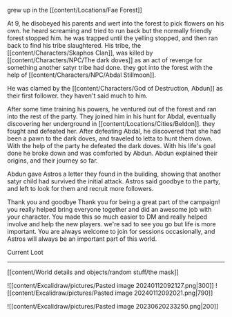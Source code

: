 
grew up in the [[content/Locations/Fae Forest]]

At 9, he disobeyed his parents and wert into the forest to pick flowers on his own. he heard screaming and tried to run back but the normally friendly forest stopped him. he was trapped until the yelling stopped, and then ran back to find his tribe slaughtered. 
His tribe, the [[content/Characters/Skaphos Clan]], was killed by [[content/Characters/NPC/The dark doves]] as an act of revenge for something another satyr tribe had done. they got into the forest with the help of [[content/Characters/NPC/Abdal Stillmoon]].

He was clamed by the [[content/Characters/God of Destruction, Abdun]] as their first follower. they haven't said much to him.

After some time training his powers, he ventured out of the forest and ran into the rest of the party. They joined him in his hunt for Abdal, eventually discovering her underground in [[content/Locations/Cities/Beldon]]. they fought and defeated her.
After defeating Abdal, he discovered that she had been a pawn to the dark doves, and traveled to letta to hunt them down.
With the help of the party he defeated the dark doves. With his life's goal done he broke down and was comforted by Abdun. Abdun explained their origins, and their journey so far. 

Abdun gave Astros a letter they found in the building, showing that another satyr child had survived the initial attack. Astros said goodbye to the party, and left to look for them and recruit more followers.



Thank you and goodbye 
Thank you for being a great part of the campaign! you really helped bring everyone together and did an awesome job with your character. You made this so much easier to DM and really helped involve and help the new players. we're sad to see you go but life is more important. You are always welcome to join for sessions occasionally, and Astros will always be an important part of this world.


Current Loot
____________
 [[content/World details and objects/random stuff/the mask]]






![[content/Excalidraw/pictures/Pasted image 20240112092127.png|300]] ![[content/Excalidraw/pictures/Pasted image 20240112092021.png|790]]


![[content/Excalidraw/pictures/Pasted image 20230620233250.png|200]]


